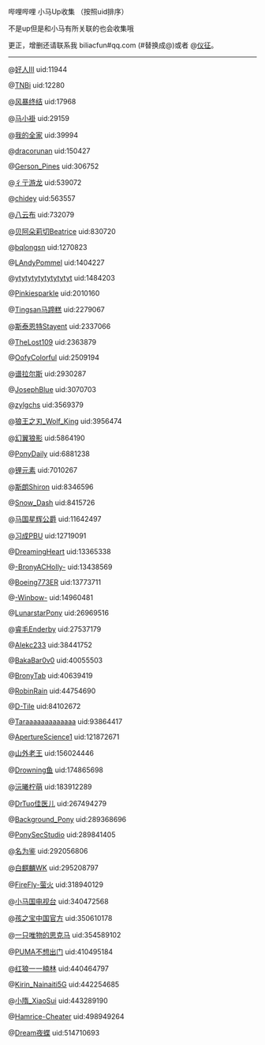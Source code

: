 哔哩哔哩 小马Up收集 （按照uid排序）

不是up但是和小马有所关联的也会收集哦

更正，增删还请联系我 biliacfun#qq.com (#替换成@)或者 @[仪征](https://space.bilibili.com/359014614)。

------  

@[好人Ⅲ](https://space.bilibili.com/11944) uid:11944

@[TNBi](https://space.bilibili.com/12280) uid:12280

@[风暴终结](https://space.bilibili.com/17968) uid:17968

@[马小褂](https://space.bilibili.com/29159) uid:29159

@[我的全家](https://space.bilibili.com/39994) uid:39994

@[dracorunan](https://space.bilibili.com/150427) uid:150427

@[Gerson_Pines](https://space.bilibili.com/306752) uid:306752

@[彳亍游龙](https://space.bilibili.com/539072) uid:539072

@[chidey](https://space.bilibili.com/563557) uid:563557

@[八云布](https://space.bilibili.com/732079) uid:732079

@[贝阿朵莉切Beatrice](https://space.bilibili.com/830720) uid:830720

@[bqlongsn](https://space.bilibili.com/1270823) uid:1270823

@[LAndyPommel](https://space.bilibili.com/1404227) uid:1404227

@[ytytytytytytytytyt](https://space.bilibili.com/1484203) uid:1484203

@[Pinkiesparkle](https://space.bilibili.com/2010160) uid:2010160

@[Tingsan马蹄糕](https://space.bilibili.com/2279067) uid:2279067

@[斯泰恩特Stayent](https://space.bilibili.com/2337066) uid:2337066

@[TheLost109](https://space.bilibili.com/2363879) uid:2363879

@[OofyColorful](https://space.bilibili.com/2509194) uid:2509194

@[谱拉尔斯](https://space.bilibili.com/2930287) uid:2930287

@[JosephBlue](https://space.bilibili.com/3070703) uid:3070703

@[zylgchs](https://space.bilibili.com/3569379) uid:3569379

@[狼王之刃_Wolf_King](https://space.bilibili.com/3956474) uid:3956474

@[幻翼狼影](https://space.bilibili.com/5864190) uid:5864190

@[PonyDaily](https://space.bilibili.com/6881238) uid:6881238

@[锂元素](https://space.bilibili.com/7010267) uid:7010267

@[斯朗Shiron](https://space.bilibili.com/8346596) uid:8346596

@[Snow_Dash](https://space.bilibili.com/8415726) uid:8415726

@[马国星辉公爵](https://space.bilibili.com/11642497) uid:11642497

@[习成PBU](https://space.bilibili.com/12719091) uid:12719091

@[DreamingHeart](https://space.bilibili.com/13365338) uid:13365338

@[-BronyACHolly-](https://space.bilibili.com/13438569) uid:13438569

@[Boeing773ER](https://space.bilibili.com/13773711) uid:13773711

@[-Winbow-](https://space.bilibili.com/14960481) uid:14960481

@[LunarstarPony](https://space.bilibili.com/26969516) uid:26969516

@[睿毛Enderby](https://space.bilibili.com/27537179) uid:27537179

@[AIekc233](https://space.bilibili.com/38441752) uid:38441752

@[BakaBar0v0](https://space.bilibili.com/40055503) uid:40055503

@[BronyTab](https://space.bilibili.com/40639419) uid:40639419

@[RobinRain](https://space.bilibili.com/44754690) uid:44754690

@[D-Tile](https://space.bilibili.com/84102672) uid:84102672

@[Taraaaaaaaaaaaaa](https://space.bilibili.com/93864417) uid:93864417

@[ApertureScience1](https://space.bilibili.com/121872671) uid:121872671

@[山外老王](https://space.bilibili.com/156024446) uid:156024446

@[Drowning鱼](https://space.bilibili.com/174865698) uid:174865698

@[沅曦柠萌](https://space.bilibili.com/183912289) uid:183912289

@[DrTuo佳医儿](https://space.bilibili.com/267494279) uid:267494279

@[Background_Pony](https://space.bilibili.com/289368696) uid:289368696

@[PonySecStudio](https://space.bilibili.com/289841405) uid:289841405

@[名为鉴](https://space.bilibili.com/292056806) uid:292056806

@[白麒麟WK](https://space.bilibili.com/295208797) uid:295208797

@[FireFly-萤火](https://space.bilibili.com/318940129) uid:318940129

@[小马国电视台](https://space.bilibili.com/340472568) uid:340472568

@[孩之宝中国官方](https://space.bilibili.com/350610178) uid:350610178

@[一只唯物的思克马](https://space.bilibili.com/354589102) uid:354589102

@[PUMA不想出门](https://space.bilibili.com/410495184) uid:410495184

@[红狼一一楠林](https://space.bilibili.com/440464797) uid:440464797

@[Kirin_Nainaiti5G](https://space.bilibili.com/442254685) uid:442254685

@[小隋_XiaoSui](https://space.bilibili.com/443289190) uid:443289190

@[Hamrice-Cheater](https://space.bilibili.com/498949264) uid:498949264

@[Dream夜蝶](https://space.bilibili.com/514710693) uid:514710693

